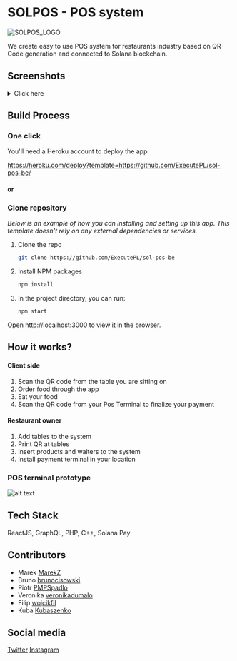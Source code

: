 # SOLPOS - POS system
![SOLPOS_LOGO](https://user-images.githubusercontent.com/94838246/184983416-27982fe5-2c02-4c68-b6c6-d34e20b9464a.png)

We create easy to use POS system for 
restaurants industry based on QR Code 
generation and connected to Solana 
blockchain.

## Screenshots

<details>
  <summary>Click here</summary>
  
![Tables](https://user-images.githubusercontent.com/94838246/185071204-8d68041a-ef4d-4eb5-a933-83f6c2cf8d7f.png)
![Tables_1](https://user-images.githubusercontent.com/94838246/185071185-be490b77-888c-4281-9dd1-1c6f60053412.png)
![Products](https://user-images.githubusercontent.com/94838246/185071202-e1fb9ee9-c9cf-4829-86b5-385d77f21356.png)
![Waiters](https://user-images.githubusercontent.com/94838246/185071197-b2155120-1461-4dec-a190-2583c939a20a.png)
![Waiters_1](https://user-images.githubusercontent.com/94838246/185071200-55bc0408-9ef5-4ea6-a9d0-57af857c66f6.png)
![Transactions](https://user-images.githubusercontent.com/94838246/185071194-b33c3576-2ff1-4940-a893-5b468eb32ea6.png)

</details>

## Build Process

### One click

You'll need a Heroku account to deploy the app

https://heroku.com/deploy?template=https://github.com/ExecutePL/sol-pos-be/

#### or

### Clone repository
_Below is an example of how you can installing and setting up this app. This template doesn't rely on any external dependencies or services._

1. Clone the repo
   ```sh
   git clone https://github.com/ExecutePL/sol-pos-be
   ```
2. Install NPM packages
   ```sh
   npm install
   ```
3. In the project directory, you can run:
   ```js
   npm start
   ```
Open http://localhost:3000 to view it in the browser.

## How it works?

#### Client side

1. Scan the QR code from the table you are sitting on
2. Order food through the app
3. Eat your food
4. Scan the QR code from your Pos Terminal to finalize your payment

#### Restaurant owner

1. Add tables to the system
2. Print QR at tables
3. Insert products and waiters to the  system
4. Install payment terminal in your location

### POS terminal prototype
![alt text](https://user-images.githubusercontent.com/94838246/184988472-a0417265-3a27-4be8-ab1c-2f33b2f0f07c.png)

## Tech Stack

ReactJS, GraphQL, PHP, C++, Solana Pay

## Contributors

- Marek [MarekZ](https://github.com/katakumby)
- Bruno [brunocisowski](https://github.com/brunocisowski)
- Piotr [PMPSpadlo](https://github.com/PMPSpadlo)
- Veronika [veronikadumalo](https://github.com/veronikadumalo)
- Filip [wojcikfil](https://github.com/wojcikfil)
- Kuba [Kubaszenko](https://github.com/Kubaszenko)

## Social media

[Twitter](https://twitter.com/real_solpos)
[Instagram](https://www.instagram.com/real_solpos/)
